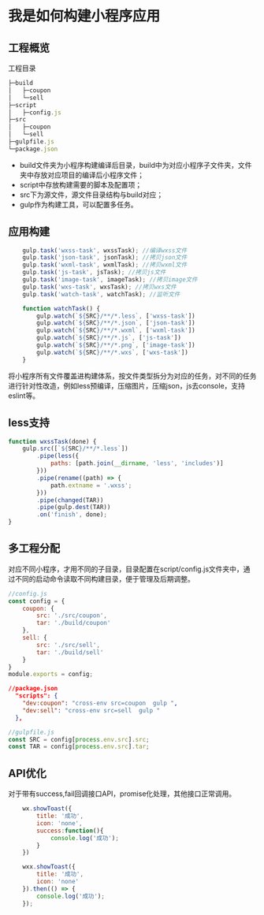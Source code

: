 # 我是如何构建小程序应用

## 工程概览

工程目录
```js
├─build
│   ├─coupon
│   └─sell
├─script
│   ├─config.js
├─src
│   ├─coupon
│   └─sell
├─gulpfile.js
└─package.json
```

* build文件夹为小程序构建编译后目录，build中为对应小程序子文件夹，文件夹中存放对应项目的编译后小程序文件；
* script中存放构建需要的脚本及配置项；
* src下为源文件，源文件目录结构与build对应；
* gulp作为构建工具，可以配置多任务。

## 应用构建

```js
    gulp.task('wxss-task', wxssTask); //编译wxss文件
    gulp.task('json-task', jsonTask); //拷贝json文件
    gulp.task('wxml-task', wxmlTask); //拷贝wxml文件
    gulp.task('js-task', jsTask); //拷贝js文件
    gulp.task('image-task', imageTask); //拷贝image文件
    gulp.task('wxs-task', wxsTask); //拷贝wxs文件
    gulp.task('watch-task', watchTask); //监听文件

    function watchTask() {
        gulp.watch(`${SRC}/**/*.less`, ['wxss-task'])
        gulp.watch(`${SRC}/**/*.json`, ['json-task'])
        gulp.watch(`${SRC}/**/*.wxml`, ['wxml-task'])
        gulp.watch(`${SRC}/**/*.js`, ['js-task'])
        gulp.watch(`${SRC}/**/*.png`, ['image-task'])
        gulp.watch(`${SRC}/**/*.wxs`, ['wxs-task'])
    }

```

将小程序所有文件覆盖进构建体系，按文件类型拆分为对应的任务，对不同的任务进行针对性改造，例如less预编译，压缩图片，压缩json，js去console，支持eslint等。

## less支持

```js
function wxssTask(done) {
    gulp.src([`${SRC}/**/*.less`])
        .pipe(less({
            paths: [path.join(__dirname, 'less', 'includes')]
        }))
        .pipe(rename((path) => {
            path.extname = '.wxss';
        }))
        .pipe(changed(TAR))
        .pipe(gulp.dest(TAR))
        .on('finish', done);
}
```

## 多工程分配

对应不同小程序，才用不同的子目录，目录配置在script/config.js文件夹中，通过不同的启动命令读取不同构建目录，便于管理及后期调整。
```js
//config.js
const config = {
    coupon: {
        src: './src/coupon',
        tar: './build/coupon'
    },
    sell: {
        src: './src/sell',
        tar: './build/sell'
    }
}
module.exports = config;

```

```json
//package.json
  "scripts": {
    "dev:coupon": "cross-env src=coupon  gulp ",
    "dev:sell": "cross-env src=sell  gulp "
  },
```

```js
//gulpfile.js
const SRC = config[process.env.src].src;
const TAR = config[process.env.src].tar;
```

## API优化

对于带有success,fail回调接口API，promise化处理，其他接口正常调用。

```js
    wx.showToast({
        title: '成功',
        icon: 'none',
        success:function(){
            console.log('成功');
        }
    })

    wxx.showToast({
        title: '成功',
        icon: 'none'
    }).then(() => {
        console.log('成功');
    });

```

